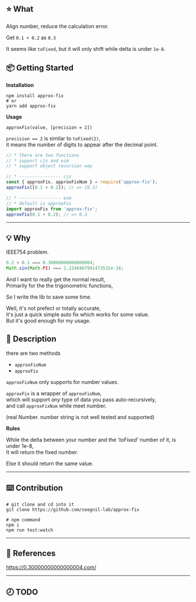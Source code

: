 ## ⭐️ What

Align number, reduce the calculation error.

Get `0.1 + 0.2` as `0.3`

It seems like `toFixed`, but it will only shift while delta is under `1e-8`.

## 📦 Getting Started

**Installation**

```shell
npm install approx-fix
# or
yarn add approx-fix
```

**Usage**

`approxFix(value, [precision = 2])`

`precision == 2` is similar to `toFixed(2)`,  
it means the number of digits to appear after the decimal point.

```javascript
// * there are two functions
// * support cjs and esm
// * support object recursion way

// * ---------------- cjs
const { approxFix, approxFixNum } = require('approx-fix');
approxFix([0.1 + 0.2]); // => [0.3]

// * ---------------- esm
// * default is approxFix
import approxFix from 'approx-fix';
approxFix(0.1 + 0.2); // => 0.3
```

---

## 💡 Why

IEEE754 problem.

```javascript
0.2 + 0.1 === 0.30000000000000004;
Math.sin(Math.PI) === 1.2246467991473532e-16;
```

And I want to really get the normal result,  
Primarily for the the trigonometric functions,

So I write the lib to save some time.

Well, it's not prefect or totally accurate,  
it's just a quick simple auto fix which works for some value.  
But it's good enough for my usage.

## 📖 Description

there are two methods

-   `approxFixNum`
-   `approxFix`

`approxFixNum` only supports for number values.

`approxFix` is a wrapper of `approxFixNum`,  
which will support _any_ type of data you pass auto-recursively,  
and call `approxFixNum` while meet number.

(real Number. number string is not well tested and supported)

**Rules**

While the delta between your number and the _'toFixed'_ number of it, is under 1e-8,  
It will return the fixed number.

Else it should return the same value.

---

## ⌨️ Contribution

```shell
# git clone and cd into it
git clone https://github.com/seognil-lab/approx-fix

# npm command
npm i
npm run test:watch
```

---

## 📜 References

https://0.30000000000000004.com/

---

## 🕗 TODO
